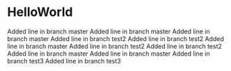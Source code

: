 # HelloWorld
Added line in branch master
Added line in branch master
Added line in branch master
Added line in branch test2
Added line in branch test2
Added line in branch master
Added line in branch test2
Added line in branch test2
Added line in branch master
Added line in branch master
Added line in branch test3
Added line in branch test3
